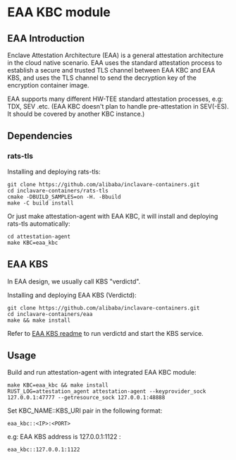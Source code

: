 # EAA KBC module

## EAA Introduction

Enclave Attestation Architecture (EAA) is a general attestation architecture in the cloud native scenario. EAA uses the standard attestation process to establish a secure and trusted TLS channel between EAA KBC and EAA KBS, and uses the TLS channel to send the decryption key of the encryption container image.

EAA supports many different HW-TEE standard attestation processes, e.g: TDX, SEV .etc. (EAA KBC doesn't plan to handle pre-attestation in SEV(-ES). It should be covered by another KBC instance.)

## Dependencies

### rats-tls

Installing and deploying rats-tls: 

```
git clone https://github.com/alibaba/inclavare-containers.git
cd inclavare-containers/rats-tls
cmake -DBUILD_SAMPLES=on -H. -Bbuild
make -C build install
```

Or just make attestation-agent with EAA KBC, it will install and deploying rats-tls automatically:
```
cd attestation-agent 
make KBC=eaa_kbc
```

## EAA KBS

In EAA design, we usually call KBS "verdictd".

Installing and deploying EAA KBS (Verdictd): 

```
git clone https://github.com/alibaba/inclavare-containers.git
cd inclavare-containers/eaa
make && make install
```

Refer to [EAA KBS readme](https://github.com/inclavare-containers/verdictd) to run verdictd and start the KBS service. 

## Usage

Build and run attestation-agent with integrated EAA KBC module: 

```
make KBC=eaa_kbc && make install
RUST_LOG=attestation_agent attestation-agent --keyprovider_sock 127.0.0.1:47777 --getresource_sock 127.0.0.1:48888
```

Set KBC_NAME::KBS_URI pair in the following format: 

```
eaa_kbc::<IP>:<PORT>
```

e.g: EAA KBS address is 127.0.0.1:1122 :

```
eaa_kbc::127.0.0.1:1122
```



